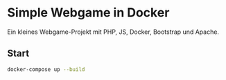# Simple Webgame in Docker

Ein kleines Webgame-Projekt mit PHP, JS, Docker, Bootstrap und Apache.

## Start

```bash
docker-compose up --build
